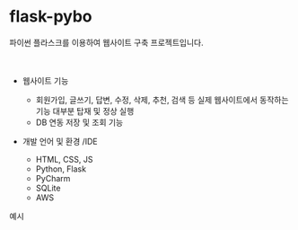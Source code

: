 # flask-pybo
파이썬 플라스크를 이용하여 웹사이트 구축 프로젝트입니다.
<br/><br/><br/>

* 웹사이트 기능
  * 회원가입, 글쓰기, 답변, 수정, 삭제, 추천, 검색 등 실제 웹사이트에서 동작하는 기능 대부분 탑재 및 정상 실행
  * DB 연동 저장 및 조회 기능
  
* 개발 언어 및 환경 /IDE
  * HTML, CSS, JS
  * Python, Flask
  * PyCharm
  * SQLite
  * AWS

예시
